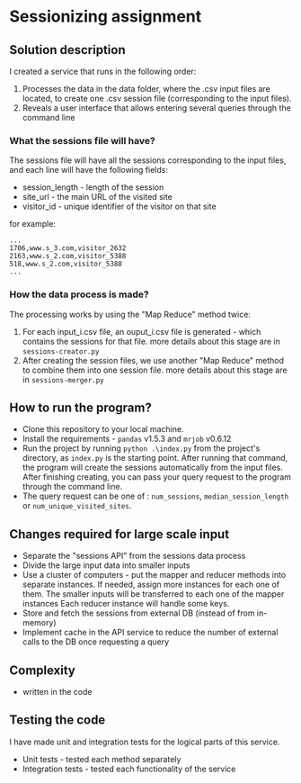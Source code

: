 # Sessionizing assignment

## Solution description
I created a service that runs in the following order:
1. Processes the data in the data folder, where the .csv input files are located, to create one .csv session file (corresponding to the input files).
2. Reveals a user interface that allows entering several queries through the command line

### What the sessions file will have?
The sessions file will have all the sessions corresponding to the input files, and each line will have the following fields:
+ session_length - length of the session
+ site_url - the main URL of the visited site
+ visitor_id - unique identifier of the visitor on that site

for example:
```
...
1706,www.s_3.com,visitor_2632
2163,www.s_2.com,visitor_5388
518,www.s_2.com,visitor_5388
...
```

### How the data process is made?
The processing works by using the "Map Reduce" method twice:
1. For each input_i.csv file, an ouput_i.csv file is generated - which contains the sessions for that file. more details about this stage are in `sessions-creator.py`
2. After creating the session files, we use another "Map Reduce" method to combine them into one session file. more details about this stage are in `sessions-merger.py`

## How to run the program?
+ Clone this repository to your local machine.
+ Install the requirements - `pandas` v1.5.3 and `mrjob` v0.6.12
+ Run the project by running `python .\index.py`  from the project's directory, as `index.py` is the starting point.
  After running that command, the program will create the sessions automatically from the input files.
  After finishing creating, you can pass your query request to the program through the command line.
+ The query request can be one of : `num_sessions`, `median_session_length` or `num_unique_visited_sites`.

## Changes required for large scale input
+ Separate the "sessions API" from the sessions data process
+ Divide the large input data into smaller inputs
+ Use a cluster of computers - put the mapper and reducer methods into separate instances. If needed, assign more instances for each one of them.
  The smaller inputs will be transferred to each one of the mapper instances
  Each reducer instance will handle some keys.
+ Store and fetch the sessions from external DB (instead of from in-memory)
+ Implement cache in the API service to reduce the number of external calls to the DB once requesting a query

## Complexity
+ written in the code

## Testing the code
I have made unit and integration tests for the logical parts of this service.
+ Unit tests - tested each method separately
+ Integration tests - tested each functionality of the service
